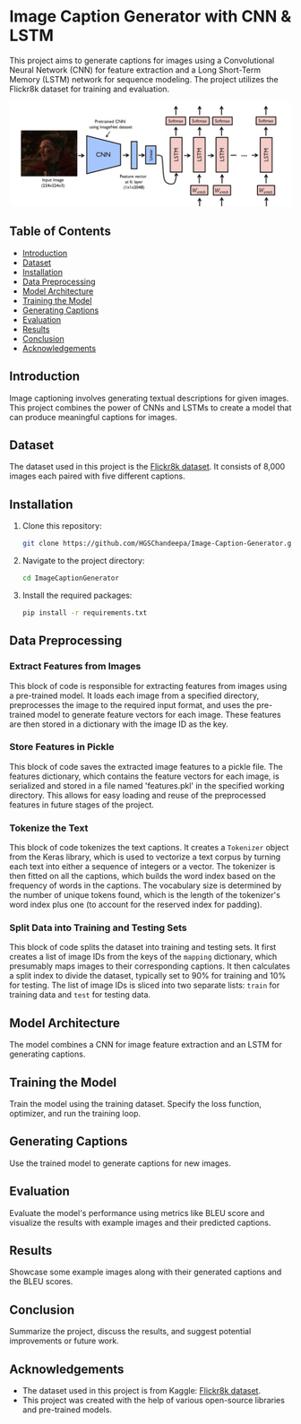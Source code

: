 # Image Caption Generator with CNN & LSTM

This project aims to generate captions for images using a Convolutional Neural Network (CNN) for feature extraction and a Long Short-Term Memory (LSTM) network for sequence modeling. The project utilizes the Flickr8k dataset for training and evaluation.

![Finished App](https://github.com/HGSChandeepa/Image-Caption-Generator/blob/main/core.png)

## Table of Contents

- [Introduction](#introduction)
- [Dataset](#dataset)
- [Installation](#installation)
- [Data Preprocessing](#data-preprocessing)
- [Model Architecture](#model-architecture)
- [Training the Model](#training-the-model)
- [Generating Captions](#generating-captions)
- [Evaluation](#evaluation)
- [Results](#results)
- [Conclusion](#conclusion)
- [Acknowledgements](#acknowledgements)

## Introduction

Image captioning involves generating textual descriptions for given images. This project combines the power of CNNs and LSTMs to create a model that can produce meaningful captions for images.

## Dataset

The dataset used in this project is the [Flickr8k dataset](https://www.kaggle.com/datasets/adityajn105/flickr8k/data). It consists of 8,000 images each paired with five different captions.

## Installation

1. Clone this repository:
    ```bash
    git clone https://github.com/HGSChandeepa/Image-Caption-Generator.git
    ```
2. Navigate to the project directory:
    ```bash
    cd ImageCaptionGenerator
    ```
3. Install the required packages:
    ```bash
    pip install -r requirements.txt
    ```

## Data Preprocessing

### Extract Features from Images

This block of code is responsible for extracting features from images using a pre-trained model. It loads each image from a specified directory, preprocesses the image to the required input format, and uses the pre-trained model to generate feature vectors for each image. These features are then stored in a dictionary with the image ID as the key.

### Store Features in Pickle

This block of code saves the extracted image features to a pickle file. The features dictionary, which contains the feature vectors for each image, is serialized and stored in a file named 'features.pkl' in the specified working directory. This allows for easy loading and reuse of the preprocessed features in future stages of the project.

### Tokenize the Text

This block of code tokenizes the text captions. It creates a `Tokenizer` object from the Keras library, which is used to vectorize a text corpus by turning each text into either a sequence of integers or a vector. The tokenizer is then fitted on all the captions, which builds the word index based on the frequency of words in the captions. The vocabulary size is determined by the number of unique tokens found, which is the length of the tokenizer's word index plus one (to account for the reserved index for padding).

### Split Data into Training and Testing Sets

This block of code splits the dataset into training and testing sets. It first creates a list of image IDs from the keys of the `mapping` dictionary, which presumably maps images to their corresponding captions. It then calculates a split index to divide the dataset, typically set to 90% for training and 10% for testing. The list of image IDs is sliced into two separate lists: `train` for training data and `test` for testing data.

## Model Architecture

The model combines a CNN for image feature extraction and an LSTM for generating captions. 

## Training the Model

Train the model using the training dataset. Specify the loss function, optimizer, and run the training loop.

## Generating Captions

Use the trained model to generate captions for new images.

## Evaluation

Evaluate the model's performance using metrics like BLEU score and visualize the results with example images and their predicted captions.

## Results

Showcase some example images along with their generated captions and the BLEU scores.

## Conclusion

Summarize the project, discuss the results, and suggest potential improvements or future work.

## Acknowledgements

- The dataset used in this project is from Kaggle: [Flickr8k dataset](https://www.kaggle.com/datasets/adityajn105/flickr8k/data).
- This project was created with the help of various open-source libraries and pre-trained models.
